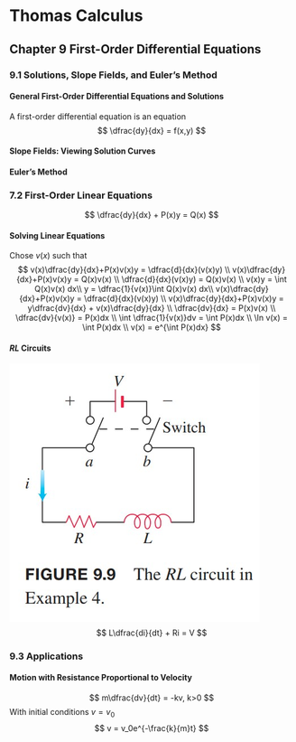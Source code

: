 # Thomas Calculus
## Chapter 9 First-Order Differential Equations
### 9.1 Solutions, Slope Fields, and Euler’s Method
#### General First-Order Differential Equations and Solutions
A first-order differential equation is an equation
$$
\dfrac{dy}{dx} = f(x,y)
$$
#### Slope Fields: Viewing Solution Curves
#### Euler’s Method
### 7.2 First-Order Linear Equations
$$
\dfrac{dy}{dx} + P(x)y = Q(x)
$$
#### Solving Linear Equations
Chose $v(x)$ such that 
$$
v(x)\dfrac{dy}{dx}+P(x)v(x)y = \dfrac{d}{dx}(v(x)y)  \\
v(x)\dfrac{dy}{dx}+P(x)v(x)y = Q(x)v(x) \\
\dfrac{d}{dx}(v(x)y) =  Q(x)v(x) \\
v(x)y = \int Q(x)v(x) dx\\
y = \dfrac{1}{v(x)}\int  Q(x)v(x) dx\\
v(x)\dfrac{dy}{dx}+P(x)v(x)y = \dfrac{d}{dx}(v(x)y)  \\
v(x)\dfrac{dy}{dx}+P(x)v(x)y = y\dfrac{dv}{dx} + v(x)\dfrac{dy}{dx} \\
\dfrac{dv}{dx} = P(x)v(x) \\
\dfrac{dv}{v(x)} = P(x)dx \\
\int \dfrac{1}{v(x)}dv = \int P(x)dx \\
\ln v(x) = \int P(x)dx \\
v(x) = e^{\int P(x)dx}
$$
#### $RL$ Circuits
![](../images/Thomas%20Calculus/9-1.jpg)  
$$
L\dfrac{di}{dt} + Ri = V 
$$
### 9.3 Applications
#### Motion with Resistance Proportional to Velocity
$$
m\dfrac{dv}{dt} = -kv, k>0
$$
With initial conditions $v = v_0$  
$$
v = v_0e^{-\frac{k}{m}t}
$$